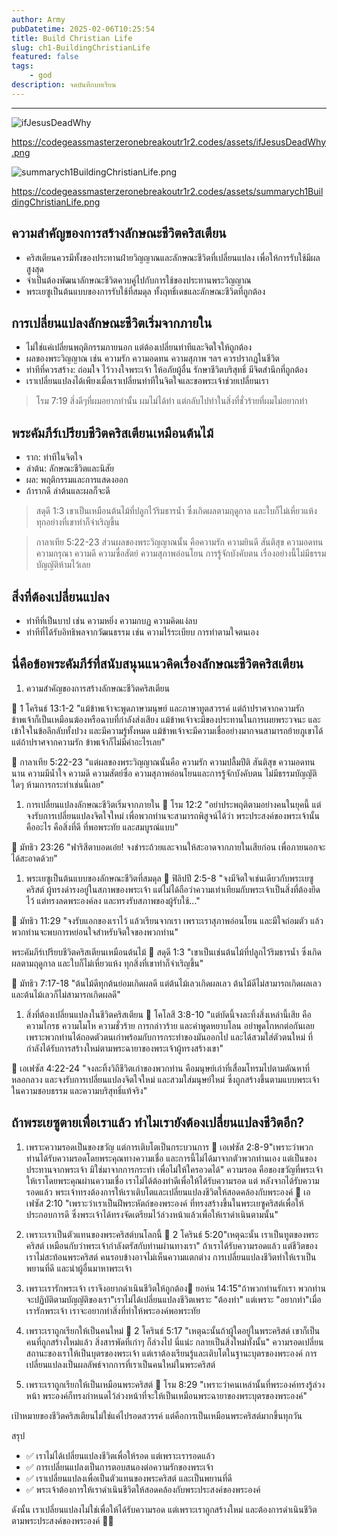 ```yaml
---
author: Army
pubDatetime: 2025-02-06T10:25:54
title: Build Christian Life
slug: ch1-BuildingChristianLife
featured: false
tags:
    - god
description: จดบันทึกบทเรียน
---
```


---

![ifJesusDeadWhy](/assets/ifJesusDeadWhy.png)

https://codegeassmasterzeronebreakoutr1r2.codes/assets/ifJesusDeadWhy.png

![summarych1BuildingChristianLife.png](/assets/summarych1BuildingChristianLife.png)

https://codegeassmasterzeronebreakoutr1r2.codes/assets/summarych1BuildingChristianLife.png

## ความสำคัญของการสร้างลักษณะชีวิตคริสเตียน

- คริสเตียนควรมีทั้งของประทานฝ่ายวิญญาณและลักษณะชีวิตที่เปลี่ยนแปลง เพื่อให้การรับใช้มีผลสูงสุด
- จำเป็นต้องพัฒนาลักษณะชีวิตควบคู่ไปกับการใช้ของประทานพระวิญญาณ
- พระเยซูเป็นต้นแบบของการรับใช้ที่สมดุล ทั้งฤทธิ์เดชและลักษณะชีวิตที่ถูกต้อง

## การเปลี่ยนแปลงลักษณะชีวิตเริ่มจากภายใน

- ไม่ใช่แค่เปลี่ยนพฤติกรรมภายนอก แต่ต้องเปลี่ยนท่าทีและจิตใจให้ถูกต้อง
- ผลของพระวิญญาณ เช่น ความรัก ความอดทน ความสุภาพ ฯลฯ ควรปรากฏในชีวิต
- ท่าทีที่ควรสร้าง: ถ่อมใจ ไว้วางใจพระเจ้า ให้อภัยผู้อื่น รักษาชีวิตบริสุทธิ์ มีจิตสำนึกที่ถูกต้อง
- เราเปลี่ยนแปลงได้เพียงเมื่อเราเปลี่ยนท่าทีในจิตใจและขอพระเจ้าช่วยเปลี่ยนเรา

> โรม 7:19 สิ่ง​ดีๆ​ที่​ผม​อยาก​ทำ​นั้น ผม​ไม่​ได้​ทำ แต่​กลับ​ไป​ทำ​ใน​สิ่ง​ที่​ชั่วร้าย​ที่​ผม​ไม่​อยาก​ทำ

## พระคัมภีร์เปรียบชีวิตคริสเตียนเหมือนต้นไม้

- ราก: ท่าทีในจิตใจ
- ลำต้น: ลักษณะชีวิตและนิสัย
- ผล: พฤติกรรมและการแสดงออก
- ถ้ารากดี ลำต้นและผลก็จะดี

> สดุดี 1:3
> เขาเป็นเหมือนต้นไม้ที่ปลูกไว้ริมธารน้ำ ซึ่งเกิดผลตามฤดูกาล และใบก็ไม่เหี่ยวแห้ง ทุกอย่างที่เขาทำก็จำเริญขึ้น

> กาลาเทีย 5:22-23
> ส่วนผลของพระวิญญาณนั้น คือความรัก ความยินดี สันติสุข ความอดทน ความกรุณา ความดี ความซื่อสัตย์ ความสุภาพอ่อนโยน การรู้จักบังคับตน เรื่องอย่างนี้ไม่มีธรรมบัญญัติห้ามไว้เลย

## สิ่งที่ต้องเปลี่ยนแปลง

- ท่าทีที่เป็นบาป เช่น ความหยิ่ง ความกบฏ ความคิดแง่ลบ
- ท่าทีที่ได้รับอิทธิพลจากวัฒนธรรม เช่น ความไร้ระเบียบ การทำตามใจตนเอง

## นี่คือข้อพระคัมภีร์ที่สนับสนุนแนวคิดเรื่องลักษณะชีวิตคริสเตียน

1. ความสำคัญของการสร้างลักษณะชีวิตคริสเตียน

📖 1 โครินธ์ 13:1-2
"แม้ข้าพเจ้าจะพูดภาษามนุษย์ และภาษาทูตสวรรค์ แต่ถ้าปราศจากความรัก ข้าพเจ้าก็เป็นเหมือนฆ้องหรือฉาบที่กำลังส่งเสียง แม้ข้าพเจ้าจะมีของประทานในการเผยพระวจนะ และเข้าใจในข้อลึกลับทั้งปวง และมีความรู้ทั้งหมด แม้ข้าพเจ้าจะมีความเชื่ออย่างมากจนสามารถย้ายภูเขาได้ แต่ถ้าปราศจากความรัก ข้าพเจ้าก็ไม่มีค่าอะไรเลย"

📖 กาลาเทีย 5:22-23
"แต่ผลของพระวิญญาณนั้นคือ ความรัก ความปลื้มปีติ สันติสุข ความอดทนนาน ความมีน้ำใจ ความดี ความสัตย์ซื่อ ความสุภาพอ่อนโยนและการรู้จักบังคับตน ไม่มีธรรมบัญญัติใดๆ ห้ามการกระทำเช่นนี้เลย"

1. การเปลี่ยนแปลงลักษณะชีวิตเริ่มจากภายใน
   📖 โรม 12:2
   "อย่าประพฤติตามอย่างคนในยุคนี้ แต่จงรับการเปลี่ยนแปลงจิตใจใหม่ เพื่อพวกท่านจะสามารถพิสูจน์ได้ว่า พระประสงค์ของพระเจ้านั้นคืออะไร คือสิ่งที่ดี ที่พอพระทัย และสมบูรณ์แบบ"

📖 มัทธิว 23:26
"ฟาริสีตาบอดเอ๋ย! จงชำระถ้วยและจานให้สะอาดจากภายในเสียก่อน เพื่อภายนอกจะได้สะอาดด้วย"

1. พระเยซูเป็นต้นแบบของลักษณะชีวิตที่สมดุล
   📖 ฟิลิปปี 2:5-8
   "จงมีจิตใจเช่นเดียวกับพระเยซูคริสต์ ผู้ทรงดำรงอยู่ในสภาพของพระเจ้า แต่ไม่ได้ถือว่าความเท่าเทียมกับพระเจ้าเป็นสิ่งที่ต้องยึดไว้ แต่ทรงลดพระองค์ลง และทรงรับสภาพของผู้รับใช้..."

📖 มัทธิว 11:29
"จงรับแอกของเราไว้ แล้วเรียนจากเรา เพราะเราสุภาพอ่อนโยน และมีใจถ่อมตัว แล้วพวกท่านจะพบการหย่อนใจสำหรับจิตใจของพวกท่าน"

พระคัมภีร์เปรียบชีวิตคริสเตียนเหมือนต้นไม้
📖 สดุดี 1:3
"เขาเป็นเช่นต้นไม้ที่ปลูกไว้ริมธารน้ำ ซึ่งเกิดผลตามฤดูกาล และใบก็ไม่เหี่ยวแห้ง ทุกสิ่งที่เขาทำก็จำเริญขึ้น"

📖 มัทธิว 7:17-18
"ต้นไม้ดีทุกต้นย่อมเกิดผลดี แต่ต้นไม้เลวเกิดผลเลว ต้นไม้ดีไม่สามารถเกิดผลเลว และต้นไม้เลวก็ไม่สามารถเกิดผลดี"

1. สิ่งที่ต้องเปลี่ยนแปลงในชีวิตคริสเตียน
   📖 โคโลสี 3:8-10
   "แต่บัดนี้จงละทิ้งสิ่งเหล่านี้เสีย คือความโกรธ ความโมโห ความชั่วร้าย การกล่าวร้าย และคำพูดหยาบโลน อย่าพูดโกหกต่อกันเลย เพราะพวกท่านได้ถอดตัวตนเก่าพร้อมกับการกระทำของมันออกไป และได้สวมใส่ตัวตนใหม่ ที่กำลังได้รับการสร้างใหม่ตามพระฉายาของพระเจ้าผู้ทรงสร้างเขา"

📖 เอเฟซัส 4:22-24
"จงละทิ้งวิถีชีวิตเก่าของพวกท่าน คือมนุษย์เก่าที่เสื่อมโทรมไปตามตัณหาที่หลอกลวง และจงรับการเปลี่ยนแปลงจิตใจใหม่ และสวมใส่มนุษย์ใหม่ ซึ่งถูกสร้างขึ้นตามแบบพระเจ้าในความชอบธรรม และความบริสุทธิ์แท้จริง"

## ถ้าพระเยซูตายเพื่อเราแล้ว ทำไมเรายังต้องเปลี่ยนแปลงชีวิตอีก?

1. เพราะความรอดเป็นของขวัญ แต่การเติบโตเป็นกระบวนการ
   📖 เอเฟซัส 2:8-9"เพราะว่าพวกท่านได้รับความรอดโดยพระคุณทางความเชื่อ และการนี้ไม่ได้มาจากตัวพวกท่านเอง แต่เป็นของประทานจากพระเจ้า มิใช่มาจากการกระทำ เพื่อไม่ให้ใครอวดได้"
   ความรอด คือของขวัญที่พระเจ้าให้เราโดยพระคุณผ่านความเชื่อ เราไม่ได้ต้องทำดีเพื่อให้ได้รับความรอด
   แต่ หลังจากได้รับความรอดแล้ว พระเจ้าทรงต้องการให้เราเติบโตและเปลี่ยนแปลงชีวิตให้สอดคล้องกับพระองค์
   📖 เอเฟซัส 2:10
   "เพราะว่าเราเป็นฝีพระหัตถ์ของพระองค์ ที่ทรงสร้างขึ้นในพระเยซูคริสต์เพื่อให้ประกอบการดี ซึ่งพระเจ้าได้ทรงจัดเตรียมไว้ล่วงหน้าแล้วเพื่อให้เราดำเนินตามนั้น"

2. เพราะเราเป็นตัวแทนของพระคริสต์บนโลกนี้
   📖 2 โครินธ์ 5:20"เหตุฉะนั้น เราเป็นทูตของพระคริสต์ เหมือนกับว่าพระเจ้ากำลังตรัสกับท่านผ่านทางเรา"
   ถ้าเราได้รับความรอดแล้ว แต่ชีวิตของเราไม่สะท้อนพระคริสต์ คนรอบข้างอาจไม่เห็นความแตกต่าง
   การเปลี่ยนแปลงชีวิตทำให้เราเป็นพยานที่ดี และนำผู้อื่นมาหาพระเจ้า

3. เพราะเรารักพระเจ้า เราจึงอยากดำเนินชีวิตให้ถูกต้อง📖 ยอห์น 14:15"ถ้าพวกท่านรักเรา พวกท่านจะปฏิบัติตามบัญญัติของเรา"เราไม่ได้เปลี่ยนแปลงชีวิตเพราะ "ต้องทำ" แต่เพราะ "อยากทำ"เมื่อเรารักพระเจ้า เราจะอยากทำสิ่งที่ทำให้พระองค์พอพระทัย

4. เพราะเราถูกเรียกให้เป็นคนใหม่
   📖 2 โครินธ์ 5:17
   "เหตุฉะนั้นถ้าผู้ใดอยู่ในพระคริสต์ เขาก็เป็นคนที่ถูกสร้างใหม่แล้ว สิ่งสารพัดที่เก่าๆ ก็ล่วงไป นี่แน่ะ กลายเป็นสิ่งใหม่ทั้งนั้น"
   ความรอดเปลี่ยนสถานะของเราให้เป็นบุตรของพระเจ้า แต่เราต้องเรียนรู้และเติบโตในฐานะบุตรของพระองค์
   การเปลี่ยนแปลงเป็นผลลัพธ์จากการที่เราเป็นคนใหม่ในพระคริสต์

5. เพราะเราถูกเรียกให้เป็นเหมือนพระคริสต์
   📖 โรม 8:29
   "เพราะว่าคนเหล่านั้นที่พระองค์ทรงรู้ล่วงหน้า พระองค์ก็ทรงกำหนดไว้ล่วงหน้าที่จะให้เป็นเหมือนพระฉายาของพระบุตรของพระองค์"

เป้าหมายของชีวิตคริสเตียนไม่ใช่แค่ไปรอดสวรรค์ แต่คือการเป็นเหมือนพระคริสต์มากขึ้นทุกวัน

สรุป

- ✅ เราไม่ได้เปลี่ยนแปลงชีวิตเพื่อให้รอด แต่เพราะเรารอดแล้ว
- ✅ การเปลี่ยนแปลงเป็นการตอบสนองต่อความรักของพระเจ้า
- ✅ เราเปลี่ยนแปลงเพื่อเป็นตัวแทนของพระคริสต์ และเป็นพยานที่ดี
- ✅ พระเจ้าต้องการให้เราดำเนินชีวิตให้สอดคล้องกับพระประสงค์ของพระองค์

ดังนั้น เราเปลี่ยนแปลงไม่ใช่เพื่อให้ได้รับความรอด แต่เพราะเราถูกสร้างใหม่ และต้องการดำเนินชีวิตตามพระประสงค์ของพระองค์ 💖🙏
